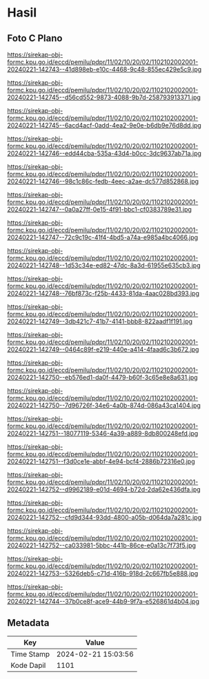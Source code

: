 # Hasil

## Foto C Plano

https://sirekap-obj-formc.kpu.go.id/eccd/pemilu/pdpr/11/02/10/20/02/1102102002001-20240221-142743--41d898eb-e10c-4468-9c48-855ec429e5c9.jpg

https://sirekap-obj-formc.kpu.go.id/eccd/pemilu/pdpr/11/02/10/20/02/1102102002001-20240221-142745--d56cd552-9873-4088-9b7d-258793913371.jpg

https://sirekap-obj-formc.kpu.go.id/eccd/pemilu/pdpr/11/02/10/20/02/1102102002001-20240221-142745--6acd4acf-0add-4ea2-9e0e-b6db9e76d8dd.jpg

https://sirekap-obj-formc.kpu.go.id/eccd/pemilu/pdpr/11/02/10/20/02/1102102002001-20240221-142746--edd44cba-535a-43d4-b0cc-3dc9637ab71a.jpg

https://sirekap-obj-formc.kpu.go.id/eccd/pemilu/pdpr/11/02/10/20/02/1102102002001-20240221-142746--98c1c86c-fedb-4eec-a2ae-dc577d852868.jpg

https://sirekap-obj-formc.kpu.go.id/eccd/pemilu/pdpr/11/02/10/20/02/1102102002001-20240221-142747--0a0a27ff-0e15-4f91-bbc1-cf0383789e31.jpg

https://sirekap-obj-formc.kpu.go.id/eccd/pemilu/pdpr/11/02/10/20/02/1102102002001-20240221-142747--72c9c19c-41f4-4bd5-a74a-e985a4bc4066.jpg

https://sirekap-obj-formc.kpu.go.id/eccd/pemilu/pdpr/11/02/10/20/02/1102102002001-20240221-142748--1d53c34e-ed82-47dc-8a3d-61955e635cb3.jpg

https://sirekap-obj-formc.kpu.go.id/eccd/pemilu/pdpr/11/02/10/20/02/1102102002001-20240221-142748--76bf873c-f25b-4433-81da-4aac028bd393.jpg

https://sirekap-obj-formc.kpu.go.id/eccd/pemilu/pdpr/11/02/10/20/02/1102102002001-20240221-142749--3db421c7-41b7-4141-bbb8-822aadf1f191.jpg

https://sirekap-obj-formc.kpu.go.id/eccd/pemilu/pdpr/11/02/10/20/02/1102102002001-20240221-142749--0464c89f-e219-440e-a414-4faad6c3b672.jpg

https://sirekap-obj-formc.kpu.go.id/eccd/pemilu/pdpr/11/02/10/20/02/1102102002001-20240221-142750--eb576ed1-da0f-4479-b60f-3c65e8e8a631.jpg

https://sirekap-obj-formc.kpu.go.id/eccd/pemilu/pdpr/11/02/10/20/02/1102102002001-20240221-142750--7d96726f-34e6-4a0b-874d-086a43ca1404.jpg

https://sirekap-obj-formc.kpu.go.id/eccd/pemilu/pdpr/11/02/10/20/02/1102102002001-20240221-142751--18077119-5346-4a39-a889-8db800248efd.jpg

https://sirekap-obj-formc.kpu.go.id/eccd/pemilu/pdpr/11/02/10/20/02/1102102002001-20240221-142751--f3d0ce1e-abbf-4e94-bcf4-2886b72316e0.jpg

https://sirekap-obj-formc.kpu.go.id/eccd/pemilu/pdpr/11/02/10/20/02/1102102002001-20240221-142752--d9962189-e01d-4694-b72d-2da62e436dfa.jpg

https://sirekap-obj-formc.kpu.go.id/eccd/pemilu/pdpr/11/02/10/20/02/1102102002001-20240221-142752--cfd9d344-93dd-4800-a05b-d064da7a281c.jpg

https://sirekap-obj-formc.kpu.go.id/eccd/pemilu/pdpr/11/02/10/20/02/1102102002001-20240221-142752--ca033981-5bbc-441b-86ce-e0a13c7f73f5.jpg

https://sirekap-obj-formc.kpu.go.id/eccd/pemilu/pdpr/11/02/10/20/02/1102102002001-20240221-142753--5326deb5-c71d-416b-918d-2c667fb5e888.jpg

https://sirekap-obj-formc.kpu.go.id/eccd/pemilu/pdpr/11/02/10/20/02/1102102002001-20240221-142744--37b0ce8f-ace9-44b9-9f7a-e526861d4b04.jpg


## Metadata

| Key        | Value               |
| ---------- | ------------------- |
| Time Stamp | 2024-02-21 15:03:56 |
| Kode Dapil | 1101                |



